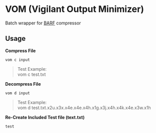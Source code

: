 # VOM (Vigilant Output Minimizer)

Batch wrapper for [BARF](https://www.mattmahoney.net/dc/barf.html) compressor

## Usage

**Compress File**

`vom c input`

> Test Example:</br>
> vom c test.txt

**Decompress File**

`vom d input`

> Test Example:</br>
> vom d test.txt.x2u.x3x.x4e.x4e.x4h.x1g.x3j.x4h.x4k.x4e.x3w.x1h

**Re-Create Included Test file (text.txt)**

`test`
